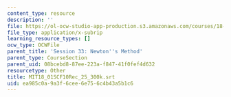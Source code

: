 ```yaml
---
content_type: resource
description: ''
file: https://ol-ocw-studio-app-production.s3.amazonaws.com/courses/18-01sc-single-variable-calculus-fall-2010/ea985c0a9a3f6cee6e756c4b43a5b1c6_MIT18_01SCF10Rec_25_300k.srt
file_type: application/x-subrip
learning_resource_types: []
ocw_type: OCWFile
parent_title: 'Session 33: Newton''s Method'
parent_type: CourseSection
parent_uid: 08bcebd8-87ee-223a-f847-41f0fef4d632
resourcetype: Other
title: MIT18_01SCF10Rec_25_300k.srt
uid: ea985c0a-9a3f-6cee-6e75-6c4b43a5b1c6
---
```

